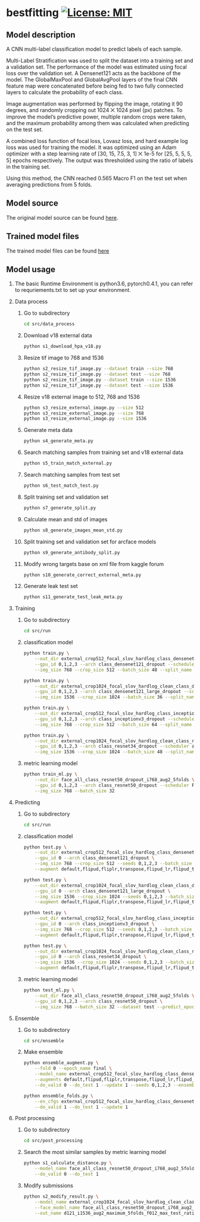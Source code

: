 # bestfitting [![License: MIT](https://img.shields.io/badge/License-MIT-green.svg)](https://opensource.org/licenses/MIT)

## Model description

A CNN multi-label classification model to predict labels of each sample.

Multi-Label Stratification was used to split the dataset into a training set and a validation set. The performance of the model was estimated using focal loss over the validation set. A Densenet121 acts as the backbone of the model. The GlobalMaxPool and GlobalAvgPool layers of the final CNN feature map were concatenated before being fed to two fully connected layers to calculate the probability of each class.

Image augmentation was performed by flipping the image, rotating it 90 degrees, and randomly cropping out 1024 ⨉ 1024 pixel (px) patches. To improve the model’s predictive power, multiple random crops were taken, and the maximum probability among them was calculated when predicting on the test set.

A combined loss function of focal loss, Lovasz loss, and hard example log loss was used for training the model. It was optimized using an Adam optimizer with a step learning rate of [30, 15, 7.5, 3, 1] ⨉ 1e-5 for [25, 5, 5, 5, 5] epochs respectively. The output was thresholded using the ratio of labels in the training set.

Using this method, the CNN reached 0.565 Macro F1 on the test set when averaging predictions from 5 folds.

## Model source

The original model source can be found [here](https://github.com/CellProfiling/HPA-competition-solutions/tree/master/bestfitting).

## Trained model files

The trained model files can be found [here](https://kth.box.com/s/gw43cvngx6quknq8ana9um1xx3ajhi4a)

## Model usage

1. The basic Runtime Environment is python3.6, pytorch0.4.1, you can refer to requriements.txt to set up your environment.

2. Data process

    1. Go to subdirectory

        ```sh
        cd src/data_process
        ```

    2. Download v18 external data

        ```sh
        python s1_download_hpa_v18.py
        ```

    3. Resize tif image to 768 and 1536

        ```sh
        python s2_resize_tif_image.py --dataset train --size 768
        python s2_resize_tif_image.py --dataset test --size 768
        python s2_resize_tif_image.py --dataset train --size 1536
        python s2_resize_tif_image.py --dataset test --size 1536
        ```

    4. Resize v18 external image to 512, 768 and 1536

        ```sh
        python s3_resize_external_image.py --size 512
        python s3_resize_external_image.py --size 768
        python s3_resize_external_image.py --size 1536
        ```

    5. Generate meta data

        ```sh
        python s4_generate_meta.py
        ```

    6. Search matching samples from training set and v18 external data

        ```sh
        python s5_train_match_external.py
        ```

    7. Search matching samples from test set

        ```sh
        python s6_test_match_test.py
        ```

    8. Split training set and validation set

        ```sh
        python s7_generate_split.py
        ```

    9. Calculate mean and std of images

        ```sh
        python s8_generate_images_mean_std.py
        ```

    10. Split training set and validation set for arcface models

        ```sh
        python s9_generate_antibody_split.py
        ```

    11. Modify wrong targets base on xml file from kaggle forum

        ```sh
        python s10_generate_correct_external_meta.py
        ```

    12. Generate leak test set

        ```sh
        python s11_generate_test_leak_meta.py
        ```

3. Training

    1. Go to subdirectory

        ```sh
        cd src/run
        ```

    2. classification model

        ```sh
        python train.py \
            --out_dir external_crop512_focal_slov_hardlog_class_densenet121_dropout_i768_aug2_5folds \
            --gpu_id 0,1,2,3 --arch class_densenet121_dropout --scheduler Adam55 --epochs 55 \
            --img_size 768 --crop_size 512 --batch_size 48 --split_name random_ext_folds5 --fold 0
        ```

        ```sh
        python train.py \
            --out_dir external_crop1024_focal_slov_hardlog_clean_class_densenet121_large_dropout_i1536_aug2_5folds \
            --gpu_id 0,1,2,3 --arch class_densenet121_large_dropout --scheduler adam45 --epochs 45 \
            --img_size 1536 --crop_size 1024 --batch_size 36 --split_name random_ext_noleak_clean_folds5 --fold 0
        ```

        ```sh
        python train.py \
            --out_dir external_crop512_focal_slov_hardlog_class_inceptionv3_dropout_i768_aug2_5folds \
            --gpu_id 0,1,2,3 --arch class_inceptionv3_dropout --scheduler adam45 --epochs 45 \
            --img_size 768 --crop_size 512 --batch_size 64 --split_name random_ext_noleak_clean_folds5 --fold 0
        ```

        ```sh
        python train.py \
            --out_dir external_crop1024_focal_slov_hardlog_clean_class_resnet34_dropout_i1536_aug2_5folds \
            --gpu_id 0,1,2,3 --arch class_resnet34_dropout --scheduler adam45 --epochs 45 \
            --img_size 1536 --crop_size 1024 --batch_size 48 --split_name random_ext_noleak_clean_folds5 --fold 0
        ```

    3. metric learning model

        ```sh
        python train_ml.py \
            --out_dir face_all_class_resnet50_dropout_i768_aug2_5folds \
            --gpu_id 0,1,2,3 --arch class_resnet50_dropout --scheduler FaceAdam --epochs 50 \
            --img_size 768 --batch_size 32
        ```

4. Predicting

    1. Go to subdirectory

        ```sh
        cd src/run
        ```

    2. classification model

        ```sh
        python test.py \
            --out_dir external_crop512_focal_slov_hardlog_class_densenet121_dropout_i768_aug2_5folds \
            --gpu_id 0 --arch class_densenet121_dropout \
            --img_size 768 --crop_size 512 --seeds 0,1,2,3 --batch_size 12 --fold 0 \
            --augment default,flipud,fliplr,transpose,flipud_lr,flipud_transpose,fliplr_transpose,flipud_lr_transpose
        ```

        ```sh
        python test.py \
            --out_dir external_crop1024_focal_slov_hardlog_clean_class_densenet121_large_dropout_i1536_aug2_5folds \
            --gpu_id 0 --arch class_densenet121_large_dropout \
            --img_size 1536 --crop_size 1024 --seeds 0,1,2,3 --batch_size 8 --fold 0 \
            --augment default,flipud,fliplr,transpose,flipud_lr,flipud_transpose,fliplr_transpose,flipud_lr_transpose
        ```

        ```sh
        python test.py \
            --out_dir external_crop512_focal_slov_hardlog_class_inceptionv3_dropout_i768_aug2_5folds \
            --gpu_id 0 --arch class_inceptionv3_dropout \
            --img_size 768 --crop_size 512 --seeds 0,1,2,3 --batch_size 24 --fold 0 \
            --augment default,flipud,fliplr,transpose,flipud_lr,flipud_transpose,fliplr_transpose,flipud_lr_transpose
        ```

        ```sh
        python test.py \
            --out_dir external_crop1024_focal_slov_hardlog_clean_class_resnet34_dropout_i1536_aug2_5folds \
            --gpu_id 0 --arch class_resnet34_dropout \
            --img_size 1536 --crop_size 1024 --seeds 0,1,2,3 --batch_size 12 --fold 0 \
            --augment default,flipud,fliplr,transpose,flipud_lr,flipud_transpose,fliplr_transpose,flipud_lr_transpose
        ```

    3. metric learning model

        ```sh
        python test_ml.py \
            --out_dir face_all_class_resnet50_dropout_i768_aug2_5folds \
            --gpu_id 0,1,2,3 --arch class_resnet50_dropout \
            --img_size 768 --batch_size 32 --dataset test --predict_epoch 45
        ```

5. Ensemble

    1. Go to subdirectory

        ```sh
        cd src/ensemble
        ```

    2. Make ensemble

        ```sh
        python ensemble_augment.py \
            --fold 0 --epoch_name final \
            --model_name external_crop512_focal_slov_hardlog_class_densenet121_dropout_i768_aug2_5folds \
            --augments default,flipud,fliplr,transpose,flipud_lr,flipud_transpose,fliplr_transpose,flipud_lr_transpose \
            --do_valid 0 --do_test 1 --update 1 --seeds 0,1,2,3 --ensemble_type maximum
        ```

        ```sh
        python ensemble_folds.py \
            --en_cfgs external_crop512_focal_slov_hardlog_class_densenet121_dropout_i768_aug2_5folds \
            --do_valid 1 --do_test 1 --update 1
        ```

6. Post processing

    1. Go to subdirectory

        ```sh
        cd src/post_processing
        ```

    2. Search the most similar samples by metric learning model

        ```sh
        python s1_calculate_distance.py \
            --model_name face_all_class_resnet50_dropout_i768_aug2_5folds --epoch_name 045 \
            --do_valid 0 --do_test 1
        ```

    3. Modify submissions

        ```sh
        python s2_modify_result.py \
            --model_name external_crop1024_focal_slov_hardlog_clean_class_densenet121_large_dropout_i1536_aug2_5folds \
            --face_model_name face_all_class_resnet50_dropout_i768_aug2_5folds \
            --out_name d121_i1536_aug2_maximum_5folds_f012_max_test_ratio2_face_r50_i768 --threshold 0.65
        ```
